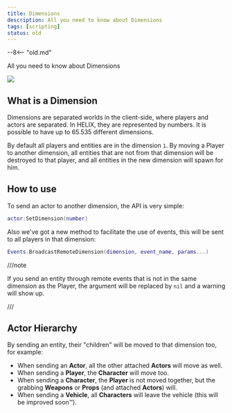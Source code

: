 ```yaml
---
title: Dimensions
description: All you need to know about Dimensions
tags: [scripting]
status: old
---
```


--8<-- "old.md"


All you need to know about Dimensions

![](/img/docs/dimensions.webp)

## What is a Dimension

Dimensions are separated worlds in the client-side, where players and actors are separated. In HELIX, they are represented by numbers. It is possible to have up to 65.535 different dimensions.

By default all players and entities are in the dimension `1`. By moving a Player to another dimension, all entities that are not from that dimension will be destroyed to that player, and all entities in the new dimension will spawn for him.


## How to use

To send an actor to another dimension, the API is very simple:

```lua
actor:SetDimension(number)
```

Also we've got a new method to facilitate the use of events, this will be sent to all players in that dimension:

```lua
Events.BroadcastRemoteDimension(dimension, event_name, params...)
```

///note

If you send an entity through remote events that is not in the same dimension as the Player, the argument will be replaced by `nil` and a warning will show up.

///


## Actor Hierarchy

By sending an entity, their "children" will be moved to that dimension too, for example:

- When sending an **Actor**, all the other attached **Actors** will move as well.
- When sending a **Player**, the **Character** will move too.
- When sending a **Character**, the **Player** is not moved together, but the grabbing **Weapons** or **Props** (and attached **Actors**) will.
- When sending a **Vehicle**, all **Characters** will leave the vehicle (this will be improved soon™).